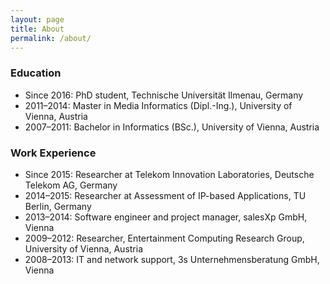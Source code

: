 ```yaml
---
layout: page
title: About
permalink: /about/
---
```


### Education

* Since 2016: PhD student, Technische Universität Ilmenau, Germany
* 2011–2014: Master in Media Informatics (Dipl.-Ing.), University of Vienna, Austria
* 2007–2011: Bachelor in Informatics (BSc.), University of Vienna, Austria

### Work Experience

* Since 2015: Researcher at Telekom Innovation Laboratories, Deutsche Telekom AG, Germany
* 2014–2015: Researcher at Assessment of IP-based Applications, TU Berlin, Germany
* 2013–2014: Software engineer and project manager, salesXp GmbH, Vienna
* 2009–2012: Researcher, Entertainment Computing Research Group, University of Vienna, Austria
* 2008–2013: IT and network support, 3s Unternehmensberatung GmbH, Vienna
